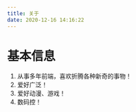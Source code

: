 ```yaml
---
title: 关于
date: 2020-12-16 14:16:22
---
```

# 基本信息
  1. 从事多年前端，喜欢折腾各种新奇的事物！
  2. 爱好广泛！
  3. 爱好动漫、游戏！
  4. 数码控！
